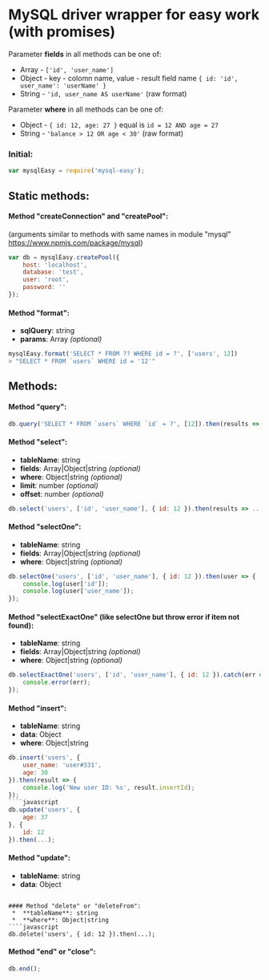 # MySQL driver wrapper for easy work (with promises)

Parameter **fields** in all methods can be one of:
  * Array - `['id', 'user_name']`
  * Object - key - colomn name, value - result field name `{ id: 'id', user_name': 'userName' }`
  * String - `'id, user_name AS userName'` (raw format)
  
Parameter **where** in all methods can be one of:
  * Object - `{ id: 12, age: 27 }` equal is `id = 12 AND age = 27` 
  * String - `'balance > 12 OR age < 30'` (raw format)


### Initial: 
````javascript
var mysqlEasy = require('mysql-easy');
````

## Static methods:

#### Method "createConnection" and "createPool":
(arguments similar to methods with same names in module "mysql" https://www.npmjs.com/package/mysql)
````javascript
var db = mysqlEasy.createPool({
    host: 'localhost',
    database: 'test',
    user: 'root',
    password: ''
});
````

#### Method "format":
 *  **sqlQuery**: string
 *  **params**: Array _(optional)_
````javascript
mysqlEasy.format('SELECT * FROM ?? WHERE id = ?', ['users', 12])
> "SELECT * FROM `users` WHERE id = '12'"
````

## Methods:

#### Method "query":
````javascript
db.query('SELECT * FROM `users` WHERE `id` = ?', [12]).then(results => ...).catch(err => ...);
````

#### Method "select":
 *  **tableName**: string
 *  **fields**: Array|Object|string _(optional)_
 *  **where**: Object|string _(optional)_
 *  **limit**: number _(optional)_
 *  **offset**: number _(optional)_
````javascript
db.select('users', ['id', 'user_name'], { id: 12 }).then(results => ...);
````

#### Method "selectOne":
 *  **tableName**: string
 *  **fields**: Array|Object|string _(optional)_
 *  **where**: Object|string _(optional)_
````javascript
db.selectOne('users', ['id', 'user_name'], { id: 12 }).then(user => {
    console.log(user['id']);
    console.log(user['user_name']);
});
````

#### Method "selectExactOne" (like selectOne but throw error if item not found):
 *  **tableName**: string
 *  **fields**: Array|Object|string _(optional)_
 *  **where**: Object|string _(optional)_
````javascript
db.selectExactOne('users', ['id', 'user_name'], { id: 12 }).catch(err => {
    console.error(err);
});
````

#### Method "insert":
 *  **tableName**: string
 *  **data**: Object
 *  **where**: Object|string
````javascript
db.insert('users', {
    user_name: 'user#331',
    age: 30
}).then(result => {
    console.log('New user ID: %s', result.insertId);
});
````javascript
db.update('users', {
    age: 37
}, {
    id: 12
}).then(...);
````

#### Method "update":
 *  **tableName**: string
 *  **data**: Object
````

#### Method "delete" or "deleteFrom":
 *  **tableName**: string
 *  **where**: Object|string
````javascript
db.delete('users', { id: 12 }).then(...);
````

#### Method "end" or "close":
````javascript
db.end();
````
